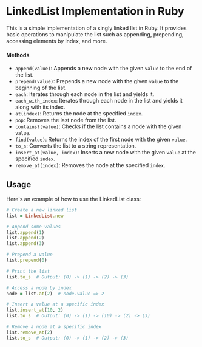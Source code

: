 # LinkedList Implementation in Ruby


This is a simple implementation of a singly linked list in Ruby. It provides basic operations to manipulate the list such as appending, prepending, accessing elements by index, and more.


#### Methods

- `append(value)`: Appends a new node with the given `value` to the end of the list.
- `prepend(value)`: Prepends a new node with the given `value` to the beginning of the list.
- `each`: Iterates through each node in the list and yields it.
- `each_with_index`: Iterates through each node in the list and yields it along with its index.
- `at(index)`: Returns the node at the specified `index`.
- `pop`: Removes the last node from the list.
- `contains?(value)`: Checks if the list contains a node with the given `value`.
- `find(value)`: Returns the index of the first node with the given `value`.
- `to_s`: Converts the list to a string representation.
- `insert_at(value, index)`: Inserts a new node with the given `value` at the specified `index`.
- `remove_at(index)`: Removes the node at the specified `index`.

## Usage

Here's an example of how to use the LinkedList class:

```ruby
# Create a new linked list
list = LinkedList.new

# Append some values
list.append(1)
list.append(2)
list.append(3)

# Prepend a value
list.prepend(0)

# Print the list
list.to_s  # Output: (0) -> (1) -> (2) -> (3)

# Access a node by index
node = list.at(2)  # node.value => 2

# Insert a value at a specific index
list.insert_at(10, 2)
list.to_s  # Output: (0) -> (1) -> (10) -> (2) -> (3)

# Remove a node at a specific index
list.remove_at(2)
list.to_s  # Output: (0) -> (1) -> (2) -> (3)
```
